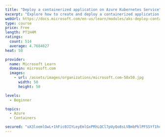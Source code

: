 ```yaml
---
title: "Deploy a containerized application on Azure Kubernetes Service"
excerpt: "Explore how to create and deploy a containerized application by using Azure Kubernetes Service declarative manifest files."
webUrl: https://docs.microsoft.com/en-us/learn/modules/aks-deploy-container-app/
type: course
price: Free
length: PT1H4M
ratings:
  count: 514
  average: 4.7684827
heat: 50

provider:
  name: Microsoft Learn
  domain: microsoft.com
  images:
    - url: /assets/images/organizations/microsoft.com-50x50.jpg
      width: 50
      height: 50

levels:
  - Beginner

topics:
  - Azure
  - Containers

secured: "uX3loemlGwL+1hFic0JIYLeyEmlGxPRhLQCl7pUyQo8sLVBmbPklPFSSYf1hcKGDsZkBujJbbeOvAhssbtxA/SJHqfnQQLS4lw374NsTy8prDLyHBXA5u2902aH5dA45pwJf/gjtbuoR+V03/rRsuPhRX6ImzQ//H1uD4gnRB+3CW7OIc9nktEtH/2VBu5/O3BeSBYP7RcbmDELWUmCDEEU2HJz4UMLNwRnBdDvnjDpdu/tkF2AqzRMNla6yk7FHtDLQEHSbxD0DVpMAUef2jqGIX13Vh/PpiExYzfRjdjhe45eZ+iGawGr50O2SpEoY5F0+zbEgyvr3Pu0TUIfGTKrrgB4VznEkg8W3Te5qIloxCvr8Dsm/wXWeBDSwS+nt7vnv6n3r07OcibtG66UM/HXuPT22Z30JW0uIknOAOQM=;UnHg9yDbVbEeU2Hn7Uze9Q=="
---
```


